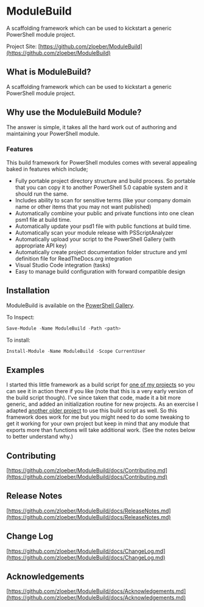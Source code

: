 # ModuleBuild
A scaffolding framework which can be used to kickstart a generic PowerShell module project.

Project Site: [https://github.com/zloeber/ModuleBuild](https://github.com/zloeber/ModuleBuild)

## What is ModuleBuild?
A scaffolding framework which can be used to kickstart a generic PowerShell module project.

## Why use the ModuleBuild Module?
The answer is simple, it takes all the hard work out of authoring and maintaining your PowerShell module.

### Features
This build framework for PowerShell modules comes with several appealing baked in features which include;
- Fully portable project directory structure and build process. So portable that you can copy it to another PowerShell 5.0 capable system and it should run the same.
- Includes ability to scan for sensitive terms (like your company domain name or other items that you may not want published)
- Automatically combine your public and private functions into one clean psm1 file at build time.
- Automatically update your psd1 file with public functions at build time.
- Automatically scan your module release with PSScriptAnalyzer
- Automatically upload your script to the PowerShell Gallery (with appropriate API key)
- Automatically create project documentation folder structure and yml definition file for ReadTheDocs.org integration
- Visual Studio Code integration (tasks)
- Easy to manage build configuration with forward compatible design


## Installation
ModuleBuild is available on the [PowerShell Gallery](https://www.powershellgallery.com/packages/ModuleBuild/).

To Inspect:
```powershell
Save-Module -Name ModuleBuild -Path <path>
```
To install:
```powershell
Install-Module -Name ModuleBuild -Scope CurrentUser
```

## Examples
I started this little framework as a build script for [one of my projects](https://github.com/zloeber/FormatPowershellCode) so you can see it in action there if you like (note that this is a very early version of the build script though). I've since taken that code, made it a bit more generic, and added an initialization routine for new projects. As an exercise I adapted [another older project](https://github.com/zloeber/NLogModule) to use this build script as well. So this framework does work for me but you might need to do some tweaking to get it working for your own project but keep in mind that any module that exports more than functions will take additional work. (See the notes below to better understand why.)

## Contributing
[https://github.com/zloeber/ModuleBuild/docs/Contributing.md](https://github.com/zloeber/ModuleBuild/docs/Contributing.md)

## Release Notes
[https://github.com/zloeber/ModuleBuild/docs/ReleaseNotes.md](https://github.com/zloeber/ModuleBuild/docs/ReleaseNotes.md)

## Change Log
[https://github.com/zloeber/ModuleBuild/docs/ChangeLog.md](https://github.com/zloeber/ModuleBuild/docs/ChangeLog.md)

## Acknowledgements
[https://github.com/zloeber/ModuleBuild/docs/Acknowledgements.md](https://github.com/zloeber/ModuleBuild/docs/Acknowledgements.md)


